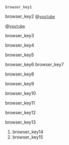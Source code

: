 ```ngMeta
browser_key1
```

browser_key2
@[`youtube`](LIaKxPZ9TP8)

@[`youtube`](BrXPcaRlBqo)

browser_key3


browser_key4



browser_key5


browser_key6
browser_key7


browser_key8


browser_key9


browser_key10


browser_key11



browser_key12

 
browser_key13


1. browser_key14
2. browser_key15
